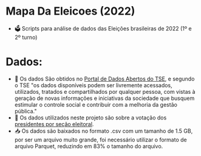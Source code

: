 # Mapa Da Eleicoes (2022) 
- 🗳️ Scripts para análise de dados das Eleições brasileiras de 2022 (1º e 2º turno)

# Dados:
- 💾 Os dados São obtidos no [Portal de Dados Abertos do TSE](https://dadosabertos.tse.jus.br), e segundo o TSE "os dados disponíveis podem ser livremente acessados, utilizados, tratados e compartilhados por qualquer pessoa, com vistas à geração de novas informações e iniciativas da sociedade que busquem estimular o controle social e contribuir com a melhoria da gestão pública."
- 📑 Os dados utilizados neste projeto são sobre a votação dos [presidentes por seção eleitoral](https://dadosabertos.tse.jus.br/dataset/resultados-2022).
- 📥 Os dados são baixados no formato .csv com um tamanho de 1.5 GB, por ser um arquivo muito grande, foi necessário utilizar o formato de arquivo Parquet, reduzindo em 83% o tamanho do arquivo.
